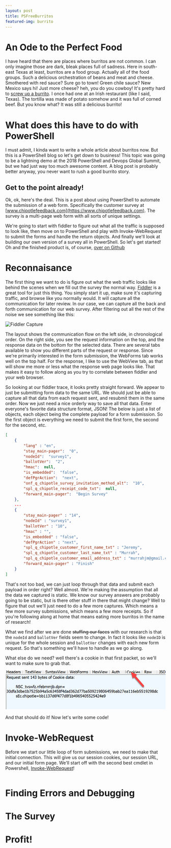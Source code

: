 ```yaml
---
layout: post
title: PSFreeBurritos
featured-img: burrito
---
```

# An Ode to the Perfect Food

I have heard that there are places where burritos are not common.  I can only imagine those are dark, bleak places full of sadness.  Here in south-east Texas at least, burritos are a food group.  Actually all of the food groups.  Such a delicious orchestration of beans and meat and cheese.  Smothered with red sauce?  Sure go to town!  Green chile sauce?  New Mexico says hi!  Just more cheese?  heh, you do you cowboy!  It's pretty hard to [screw up a burrito](https://medium.com/@luckyshirt/dear-guy-who-just-made-my-burrito-fd08c0babb57).  I once had one at an Irish restaurant (like I said, Texas).  The tortilla was made of potato somehow and it was full of corned beef.  But you know what?  It was still a delicious burrito!

# What does this have to do with PowerShell

I must admit, I kinda want to write a whole article about burritos now.  But this is a PowerShell blog so let's get down to business!  This topic was going to be a lightning demo at the 2018 PowerShell and Devops Global Summit, but we had just way too much awesome content.  A blog post is probably better anyway, you never want to rush a good burrito story.

## Get to the point already!

Ok, ok, here's the deal.  This is a post about using PowerShell to automate the submission of a web form.  Specifically the customer survey at [www.chipotlefeedback.com](https://www.chipotlefeedback.com).  The survey is a multi-page web form with all sorts of unique settings.

We're going to start with fiddler to figure out what all the traffic is supposed to look like, then move on to PowerShell and play with Invoke-WebRequest to submit the forms and handle the return objects.  And finally we'll look at building our own version of a survey all in PowerShell.  So let's get started! Oh and the finished product is, of course, [over on Github](https://github.com/murrahjm/PSFreeBurritos)

# Reconnaisance

The first thing we want to do is figure out what the web traffic looks like behind the scenes when we fill out the survey the normal way.  [Fiddler](https://www.telerik.com/fiddler) is a great tool for just this thing.  You simply start it up, make sure it's capturing traffic, and browse like you normally would.  It will capture all the communication for later review.  In our case, we can capture all the back and forth communication for our web survey.  After filtering out all the rest of the noise we see something like this:

![Fiddler Capture](/assets/img/posts/PSFreeBurritos/fiddler.gif)

The layout shows the communication flow on the left side, in chronological order.  On the right side, you see the request information on the top, and the response data on the bottom for the selected data.  There are several tabs available to show you different parts of the request or response.  Since we're primarily interested in the form submission, the WebForms tab works well on the top half.  For the response, I like to use the WebView tab, as that will show me more or less what the response web page looks like.  That makes it easy to follow along as you try to correlate between fiddler and your web browser.

So looking at our fiddler trace, it looks pretty straight forward.  We appear to just be submitting form data to the same URL.  We should just be able to capture all that data from each request sent, and resubmit them in the same order.  Now we just need a nice orderly way to save all that data.  Enter everyone's favorite data structure format, JSON!  The below is just a list of objects, each object being the complete payload for a form submission.  So the first object is everything we need to submit the first form, the second for the second, etc.

```JSON
[   
    {
        "lang" : "en",
        "stay_main-pager":  "0",
        "nodeId":  "survey1",
        "ballotVer":  "2",
        "hmac":  null,
        "is_embedded":  "false",
        "defPgrAction":  "next",
        "onf_q_chipotle_survey_invitation_method_alt":  "10",
        "spl_q_chipotle_receipt_code_txt":  null,
        "forward_main-pager":  "Begin Survey"
    },
    ...
    {
        "stay_main-pager" : "14",
        "nodeId" : "survey1",
        "ballotVer" : "10",
        "hmac" : "",
        "is_embedded" : "false",
        "defPgrAction" : "next",
        "spl_q_chipotle_customer_first_name_txt" : "Jeremy",
        "spl_q_chipotle_customer_last_name_txt" : "Murrah",
        "spl_q_chipotle_customer_email_address_txt" : "murrahjm@gmail.com",
        "forward_main-pager" : "Finish"
    }
]
```

That's not too bad, we can just loop through that data and submit each payload in order right?  Well almost.  We're making the assumption that all the data we captured is static.  We know our survey answers are probably going to be static, but is there other stuff in there that might change?  Well to figure that out we'll just need to do a few more captures.  Which means a few more survey submissions, which means a few more receipts.  So if you're following along at home that means eating more burritos in the name of research!

What we find after we are done ~~stuffing our faces~~ with our research is that the `nodeId` and `ballotVer` fields seem to change.  In fact it looks like `nodeID` is unique for the whole session and `ballotVer` changes with each new form request.  So that's something we'll have to handle as we go along.

 What else do we need?  well there's a cookie in that first packet, so we'll want to make sure to grab that.

![MeLoveCookies](/assets/img/posts/PSFreeBurritos/fiddlercookies.png)

And that should do it!  Now let's write some code!

# Invoke-WebRequest

Before we start our little loop of form submissions, we need to make that initial connection.  This will give us our session cookies, our session URL, and our initial form page.  We'll start off with the second best cmdlet in Powershell, [Invoke-WebRequest](https://docs.microsoft.com/en-us/powershell/module/microsoft.powershell.utility/invoke-webrequest?view=powershell-5.1)!

```Powershell

```

# Finding Errors and Debugging

# The Survey

# Profit!